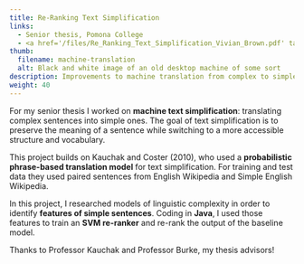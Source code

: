 ```yaml
---
title: Re-Ranking Text Simplification
links:
  - Senior thesis, Pomona College
  - <a href='/files/Re_Ranking_Text_Simplification_Vivian_Brown.pdf' target='_blank'>Download full paper</a>
thumb:
  filename: machine-translation
  alt: Black and white image of an old desktop machine of some sort
description: Improvements to machine translation from complex to simple English.
weight: 40
---
```


For my senior thesis I worked on **machine text simplification**: translating complex sentences into simple ones.
The goal of text simplification is to preserve the meaning of a sentence while switching to a more accessible structure and vocabulary.

This project builds on Kauchak and Coster (2010), who used a **probabilistic phrase-based translation model** for text simplification.
For training and test data they used paired sentences from English Wikipedia and Simple English Wikipedia.

In this project, I researched models of linguistic complexity in order to identify **features of simple sentences**.
Coding in **Java**, I used those features to train an **SVM re-ranker** and re-rank the output of the baseline model.

Thanks to Professor Kauchak and Professor Burke, my thesis advisors!
